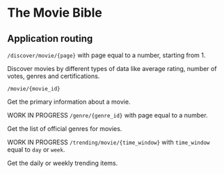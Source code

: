 # The Movie Bible

## Application routing

`/discover/movie/{page}` with page equal to a number, starting from 1.

Discover movies by different types of data like average rating, number of votes, genres and certifications.

`/movie/{movie_id}`

Get the primary information about a movie.

WORK IN PROGRESS `/genre/{genre_id}` with page equal to a number.

Get the list of official genres for movies.

WORK IN PROGRESS `/trending/movie/{time_window}` with `time_window` equal to `day` or `week`.

Get the daily or weekly trending items.
